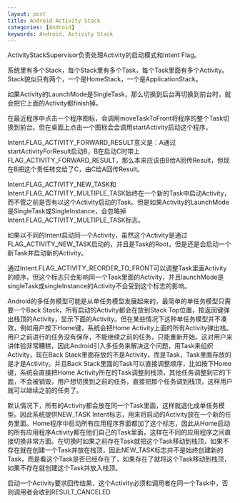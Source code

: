 ```yaml
---
layout: post
title: Android Activity Stack
categories: [Android]
keywords: Android, Activity Stack
---
```


ActivityStackSupervisor负责处理Activity的启动模式和Intent Flag。

系统里有多个Stack，每个Stack里有多个Task，每个Task里面有多个Activity。Stack貌似只有两个，一个是HomeStack，一个是ApplicationStack。

如果Activity的LaunchMode是SingleTask，那么切换到后台再切换到前台时，就会把它上面的Activity都finish掉。

在最近程序中点击一个程序图标，会调用moveTaskToFront将程序的整个Task切换到前台。但在桌面上点击一个图标会会调用startActivity启动这个程序。

Intent.FLAG_ACTIVITY_FORWARD_RESULT意义是：A通过startActivityForResult启动B，B在启动C时带上FLAG_ACTIVITY_FORWARD_RESULT，那么本来应该由B给A回传Result，但现在B把这个责任转交给了C，由C给A回传Result。

Intent.FLAG_ACTIVITY_NEW_TASK和Intent.FLAG_ACTIVITY_MULTIPLE_TASK始终在一个新的Task中启动Activity，而不管之前是否有以这个Activity启动的Task。但是如果Activity的LaunchMode是SingleTask或SingleInstance，会忽略掉Intent.FLAG_ACTIVITY_MULTIPLE_TASK标志。

如果以不同的Intent启动同一个Activity，虽然这个Activity是通过FLAG_ACTIVITY_NEW_TASK启动的，并且是Task的Root，但是还是会启动一个新Task并启动新的Activity。

通过Intent.FLAG_ACTIVITY_REORDER_TO_FRONT可以调整Task里面Activity的顺序，但这个标志只会影响同一个Task里面的Activity，并且launchMode是singleTask或singleInstance的Activity不会受到这个标志的影响。

Android的多任务模型可能是从单任务模型发展起来的，最简单的单任务模型只需要一个Back Stack，所有启动的Activity都会在放到Stack Top位置，按返回键弹出栈顶的Activity，显示下面的Activity。但在某些情况下这种单任务模型并不凑效，例如用户按下Home键，系统会把Home Activity上面的所有Activity弹出栈。用户之前进行的任务没有保存，不能继续之前的任务，只能重新开始。这对用户来讲体验非常糟糕，因此Android引入多任务来解决这个问题，用Task来组织Activity，现在Back Stack里面存放的不是Activity，而是Task，Task里面存放的是才是Activity。并且Back Stack里面的Task可以直接调整顺序，比如按下Home键，系统会直接把Home Activity所在的Task调整到栈顶，其他任务调整到它的下面，不会被销毁，用户想切换到之前的任务，直接把那个任务调到栈顶，这样用户就可以继续之前的任务了。

默认情况下，所有的Activity都会放在同一个Task里面，这样就退化成单任务模型。因此系统提供NEW_TASK Intent标志，用来将启动的Activity放在一个新的任务里面。Home程序中启动所有应用程序界面都加了这个标志，因此从Home启动的所有应用程序Activity都在他们自己的Task里面，这样在不同的应用程序之间直接切换非常方面。在切换时如果之前存在Task就把这个Task移动到栈顶，如果不存在就在创建一个Task并放在栈顶，因此NEW_TASK标志并不是始终创建新的Task，而是看这个Task是否已经存在了，如果存在了就将这个Task移动到栈顶，如果不存在就创建这个Task并放入栈顶。



启动一个Activity要求回传结果，这个Activity必须和调用者在同一个Task中，否则调用者会收到RESULT_CANCELED